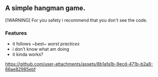 ## A simple hangman game.
[!WARNING]
For you safety i recommend that you don't see the code.

### Features

- it follows ~best~ *worst practices*
- i don't know what am doing
- it kinda works?

https://github.com/user-attachments/assets/8b1afa1b-9ecd-471b-b2a8-66ae82985ebf




